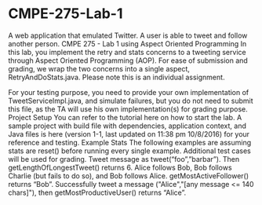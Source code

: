 # CMPE-275-Lab-1
A web application that emulated Twitter. A user is able to tweet and follow another person.
CMPE 275 - Lab 1  using Aspect Oriented Programming
In this lab, you implement the retry and stats concerns to a tweeting service through Aspect Oriented Programming (AOP). For ease of submission and grading, we wrap the two concerns into a single aspect, RetryAndDoStats.java. Please note this is an individual assignment.



For your testing purpose, you need to provide your own implementation of TweetServiceImpl.java, and simulate failures, but you do not need to submit this file, as the TA will use his own implementation(s) for grading purpose.
Project Setup
You can refer to the tutorial here on how to start the lab. A sample project with build file with dependencies, application context, and Java files is here (version 1-1, last updated on 11:38 pm 10/8/2016) for your reference and testing.
Example Stats
The following examples are assuming stats are reset() before running every single example. Additional test cases will be used for grading.
Tweet message as tweet(“foo”,”barbar”). Then getLengthOfLongestTweet() returns 6.
Alice follows Bob, Bob follows Charlie (but fails to do so), and Bob follows Alice. getMostActiveFollower() returns “Bob”.
Successfully tweet a message ("Alice","[any message <= 140 chars]"), then getMostProductiveUser() returns “Alice”.



